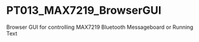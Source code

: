 # PT013_MAX7219_BrowserGUI
Browser GUI for controlling MAX7219 Bluetooth Messageboard or Running Text
